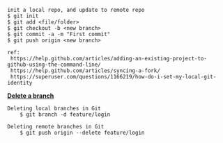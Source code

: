 ```
init a local repo, and update to remote repo
$ git init
$ git add <file/folder>
$ git checkout -b <new branch>
$ git commit -a -m "First commit"
$ git push origin <new branch>

ref:
 https://help.github.com/articles/adding-an-existing-project-to-github-using-the-command-line/
 https://help.github.com/articles/syncing-a-fork/
 https://superuser.com/questions/1166219/how-do-i-set-my-local-git-identity
```



[**Delete a branch**](https://www.git-tower.com/learn/git/faq/delete-remote-branch)

```
Deleting local branches in Git
    $ git branch -d feature/login

Deleting remote branches in Git
    $ git push origin --delete feature/login
```




